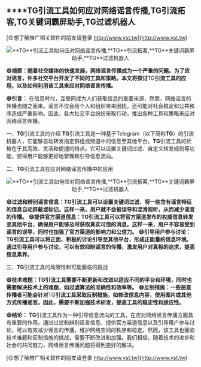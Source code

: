 ## ****TG**引流工具如何应对网络谣言传播,**TG**引流拓客,**TG**关键词霸屏助手,**TG**过滤机器人**

[😍想了解推广相关软件的朋友请登录 http://www.vst.tw](http://www.vst.tw)

 <center><img src="https://vst.tw/MP4/tuiguang/png/0.png" alt="**TG**引流工具如何应对网络谣言传播,**TG**引流拓客,**TG**关键词霸屏助手,**TG**过滤机器人"></center>

**😄摘要：随着社交媒体的快速发展，网络谣言传播成为一个严重的问题。为了应对谣言，许多社交平台开发了不同的工具和策略。本文将探讨**TG**引流工具的应用，以及如何利用该工具来应对网络谣言传播。**

**😄引言：**
在信息时代，互联网成为人们获取信息的重要来源，然而，网络谣言的传播也随之而来。谣言不仅会给个人和组织带来困扰，还可能对社会稳定和公共秩序造成严重影响。因此，各大社交平台纷纷采取行动，推出各种工具和策略来应对网络谣言传播。

一、**TG**引流工具的介绍
**TG**引流工具是一种基于Telegram（以下简称**TG**）的引流机器人，它能够自动转发指定群组或频道中的信息至其他平台。**TG**引流工具的优势在于其高效、灵活和便捷的特点。它可以设置关键词过滤、自定义转发规则等功能，使得用户能够更好地管理和引导信息流向。

二、**TG**引流工具在应对网络谣言传播中的应用

 <center><img src="https://vst.tw/MP4/tuiguang/png/5.png" alt="**TG**引流工具如何应对网络谣言传播,**TG**引流拓客,**TG**关键词霸屏助手,**TG**过滤机器人"></center>

**😄过滤和辨别谣言信息：**TG**引流工具可以设置关键词过滤，将一些含有谣言特征的信息自动屏蔽或标记。这样一来，用户就不会被误导和混淆视听，从而减少谣言的传播。**
**😄提供官方渠道信息：**TG**引流工具可以将官方渠道发布的权威信息转发至其他平台，确保用户能够及时获取真实可信的消息。这样一来，用户不容易受到谣言的误导，同时也加强了官方渠道的影响力和公信力。**
**😄引导用户参与讨论：**TG**引流工具可以将正面、积极的讨论引导至其他平台，形成正能量的信息环境。通过引导用户参与讨论，可以有效抑制谣言的传播，激发用户对真相的追求，提高信息素养。**

三、**TG**引流工具的局限性和可能面临的挑战

**😄技术难题：**TG**引流工具需要不断更新和改进以适应不同的平台和环境，同时也需要解决技术上的难题，如过滤算法的准确性和效率等。**
**😄反制措施：一些恶意传播者可能会针对**TG**引流工具采取反制措施，如修改信息内容，使用图片或其他方式传播谣言。因此，需要不断加强技术研发，提高工具的稳定性和适应性。**

**😄结论：**
**TG**引流工具作为一种引导信息流向的工具，在应对网络谣言传播方面具有重要的作用。通过过滤和辨别谣言信息、提供官方渠道信息以及引导用户参与讨论，可以有效减少谣言的传播，维护网络空间的秩序和稳定。然而，该工具也面临技术难题和反制措施的挑战，需要不断改进和加强。我们相信，随着技术的进步和社会的共同努力，网络谣言传播问题将得到更好的解决。

[😍想了解推广相关软件的朋友请登录 http://www.vst.tw](http://www.vst.tw)



